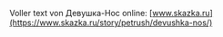 Voller text von Девушка-Нос online: [www.skazka.ru](https://www.skazka.ru/story/petrush/devushka-nos/)
